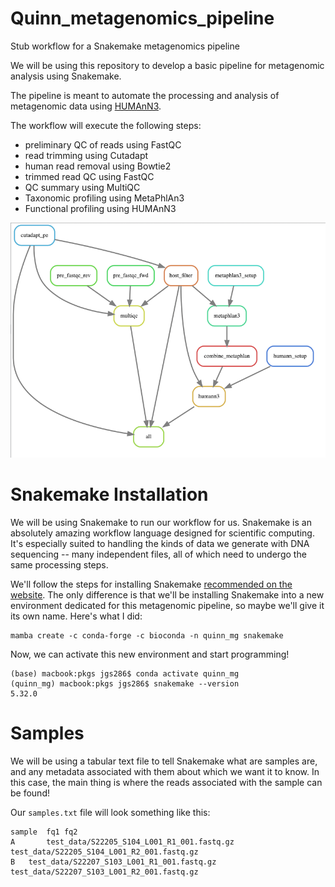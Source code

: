 # Quinn_metagenomics_pipeline
Stub workflow for a Snakemake metagenomics pipeline

We will be using this repository to develop a basic pipeline for metagenomic analysis using Snakemake. 

The pipeline is meant to automate the processing and analysis of metagenomic data using [HUMAnN3](https://huttenhower.sph.harvard.edu/humann). 

The workflow will execute the following steps:
- preliminary QC of reads using FastQC
- read trimming using Cutadapt
- human read removal using Bowtie2
- trimmed read QC using FastQC
- QC summary using MultiQC
- Taxonomic profiling using MetaPhlAn3
- Functional profiling using HUMAnN3

![Rule Graph](./assets/rulegraph.png)


# Snakemake Installation

We will be using Snakemake to run our workflow for us. Snakemake is an absolutely amazing workflow language designed for scientific computing. It's especially suited to handling the kinds of data we generate with DNA sequencing -- many independent files, all of which need to undergo the same processing steps.

We'll follow the steps for installing Snakemake [recommended on the website](https://snakemake.readthedocs.io/en/stable/getting_started/installation.html#installation). The only difference is that we'll be installing Snakemake into a new environment dedicated for this metagenomic pipeline, so maybe we'll give it its own name. Here's what I did:

```{bash}
mamba create -c conda-forge -c bioconda -n quinn_mg snakemake
```

Now, we can activate this new environment and start programming!

```
(base) macbook:pkgs jgs286$ conda activate quinn_mg
(quinn_mg) macbook:pkgs jgs286$ snakemake --version
5.32.0
```

# Samples

We will be using a tabular text file to tell Snakemake what are samples are, and any metadata associated with them about which we want it to know. In this case, the main thing is where the reads associated with the sample can be found!


Our `samples.txt` file will look something like this:

```
sample	fq1	fq2
A		test_data/S22205_S104_L001_R1_001.fastq.gz	test_data/S22205_S104_L001_R2_001.fastq.gz
B	test_data/S22207_S103_L001_R1_001.fastq.gz	test_data/S22207_S103_L001_R2_001.fastq.gz
```

